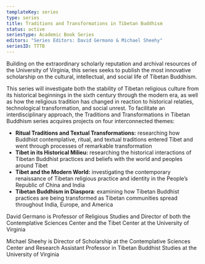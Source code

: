 ```yaml
---
templateKey: series
type: series
title: Traditions and Transformations in Tibetan Buddhism
status: active
seriestype: Academic Book Series
editors: "Series Editors: David Germano & Michael Sheehy"
seriesID: TTTB
---
```

Building on the extraordinary scholarly reputation and archival resources of the University of Virginia, this series seeks to publish the most innovative scholarship on the cultural, intellectual, and social life of Tibetan Buddhism.

This series will investigate both the stability of Tibetan religious culture from its historical beginnings in the sixth century through the modern era, as well as how the religious tradition has changed in reaction to historical relaties, technological transformation, and social unrest. To facilitate an interdisciplinary approach, the Traditions and Transformations in Tibetan Buddhism series acquires projects on four interconnected themes:

* **Ritual Traditions and Textual Transformations:** researching how Buddhist contemplative, ritual, and textual traditions entered Tibet and went through processes of remarkable transformation
* **Tibet in its Historical Milieu:** researching the historical interactions of Tibetan Buddhist practices and beliefs with the world and peoples around Tibet
* **Tibet and the Modern World:** investigating the contemporary renaissance of Tibetan religious practice and identity in the People’s Republic of China and India
* **Tibetan Buddhism in Diaspora**: examining how Tibetan Buddhist practices are being transformed as Tibetan communities spread throughout India, Europe, and America

David Germano is Professor of Religious Studies and Director of both the Contemplative Sciences Center and the Tibet Center at the University of Virginia

Michael Sheehy is Director of Scholarship at the Contemplative Sciences Center and Research Assistant Professor in Tibetan Buddhist Studies at the University of Virginia
